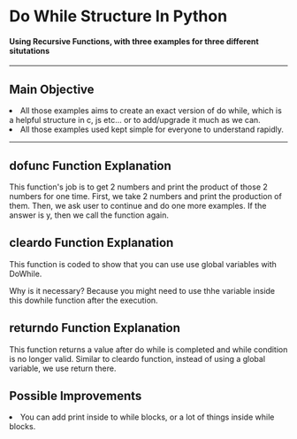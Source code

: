 <h1> Do While Structure In Python</h1> <h4>Using Recursive Functions, with three examples for three different situtations</h4> <hr>
<h2>Main Objective</h2>
<li>All those examples aims to create an exact version of do while, which is a helpful structure in c, js etc...  or to add/upgrade it much as we can.</li>
<li>All those examples used kept simple for everyone to understand rapidly.</li>
<hr>
<h2> dofunc Function Explanation</h2>
This function's job is to get 2 numbers and print the product of those 2 numbers for one time.
First, we take 2 numbers and print the production of them. Then, we ask user to continue and do one more examples. 
If the answer is y, then we call the function again.
<h2>cleardo Function Explanation</h2>
This function is coded to show that you can use use global variables with DoWhile. 

Why is it necessary?
Because you might need to use thhe variable inside this dowhile function after the execution.

<h2>returndo Function Explanation</h2>
This function returns a value after do while is completed and while condition is no longer valid. 
Similar to cleardo function, instead of using a global variable, we use return there.

<h2>Possible Improvements</h2>
<li>You can add print inside to while blocks, or a lot of things inside while blocks.
